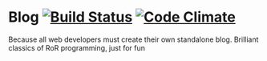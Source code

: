 # Blog [![Build Status](https://api.travis-ci.org/nrf-224/blog.svg?branch=tests)](https://travis-ci.org/nrf-224/blog) [![Code Climate](https://codeclimate.com/github/nrf-224/blog/badges/gpa.svg)](https://codeclimate.com/github/nrf-224/blog)

Because all web developers must create their own standalone blog. Brilliant classics of RoR programming, just for fun
